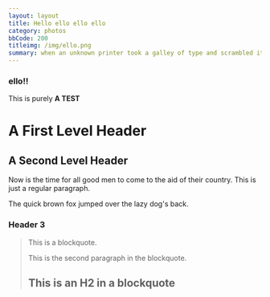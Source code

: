 ```yaml
---
layout: layout
title: Hello ello ello ello 
category: photos
bbCode: 200
titleimg: /img/ello.png
summary: when an unknown printer took a galley of type and scrambled it to make a type specimen book
---
```



### ello!!

This is purely **A TEST**

A First Level Header
====================

A Second Level Header
---------------------

Now is the time for all good men to come to
the aid of their country. This is just a
regular paragraph.

The quick brown fox jumped over the lazy
dog's back.

### Header 3

> This is a blockquote.
>
> This is the second paragraph in the blockquote.
>
> ## This is an H2 in a blockquote